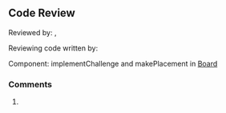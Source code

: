 ## Code Review

Reviewed by: <Yuxuan Hu>, <u7167529>

Reviewing code written by: <Boyang Gao> <u7175363>

Component: implementChallenge and makePlacement in [Board](https://gitlab.cecs.anu.edu.au/u7133046/comp1110-ass2-tue15g/-/blob/master/src/comp1110/ass2/gui/Board.java#L196-282)

### Comments 

1. 


